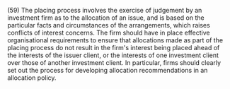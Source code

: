 (59) The placing process involves the exercise of judgement by an investment firm as to the allocation of an issue, and is based on the particular facts and circumstances of the arrangements, which raises conflicts of interest concerns. The firm should have in place effective organisational requirements to ensure that allocations made as part of the placing process do not result in the firm's interest being placed ahead of the interests of the issuer client, or the interests of one investment client over those of another investment client. In particular, firms should clearly set out the process for developing allocation recommendations in an allocation policy.